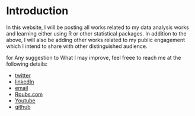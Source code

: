 # Introduction
In this website, I will be posting all works related to my data analysis works and learning either using R or other statistical packages. 
In addition to the above, I will also be adding other works related to my public engagement which I intend to share with other distinguished audience. 

for Any suggestion to What I may improve, feel freee to reach me at the following details:
* [twitter](https://twitter.com/BIRASAFABRICE)
* [linkedIn](https://www.linkedin.com/in/birasa-fabrice-566104b6/)
* [email](https://birasafab@gmail.com)
* [Rpubs.com](https://rpubs.com/birasafab)
* [Youtube](https://www.youtube.com/channel/UCkaDk6yajihpk7gOZVATkag)
* [github](https://github.com/birasafab)
